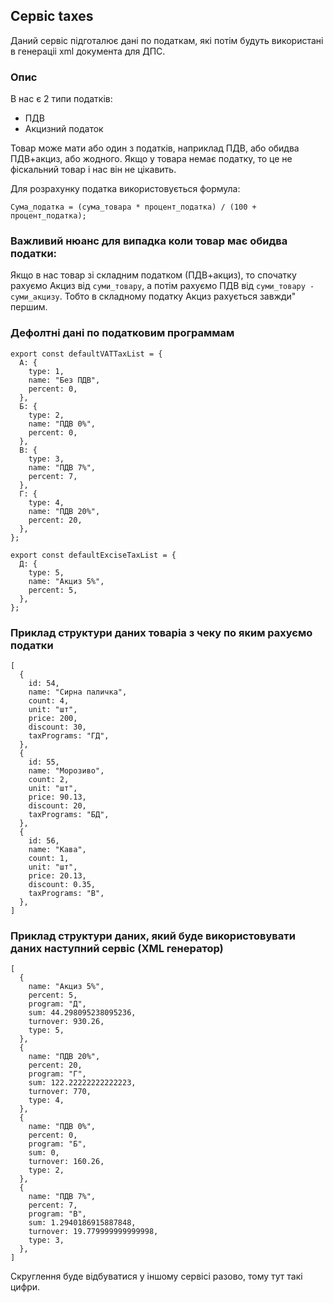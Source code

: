## Сервіс taxes 
Даний сервіс підготалює дані по податкам, які потім будуть використані в генераціі 
xml документа для ДПС.

### Опис
В нас є 2 типи податків:
- ПДВ
- Акцизний податок

Товар може мати або один з податків, наприклад ПДВ, або обидва ПДВ+акциз, або жодного.
Якщо у товара немає податку, то це не фіскальний товар і нас він не цікавить.

Для розрахунку податка використовується формула:
```
Сума_податка = (сума_товара * процент_податка) / (100 + процент_податка);
```

### Важливий нюанс для випадка коли товар має обидва податки:
Якщо в нас товар зі складним податком (ПДВ+акциз), то спочатку рахуємо Акциз від `суми_товару`, 
а потім рахуємо ПДВ від `суми_товару - суми_акцизу`. Тобто в складному податку 
Акциз рахується завжди" першим.


### Дефолтні дані по податковим программам
```
export const defaultVATTaxList = {
  А: {
    type: 1,
    name: "Без ПДВ",
    percent: 0,
  },
  Б: {
    type: 2,
    name: "ПДВ 0%",
    percent: 0,
  },
  В: {
    type: 3,
    name: "ПДВ 7%",
    percent: 7,
  },
  Г: {
    type: 4,
    name: "ПДВ 20%",
    percent: 20,
  },
};

export const defaultExciseTaxList = {
  Д: {
    type: 5,
    name: "Акциз 5%",
    percent: 5,
  },
};

```
### Приклад структури даних товаріа з чеку по яким рахуємо податки
```
[
  {
    id: 54,
    name: "Сирна паличка",
    count: 4,
    unit: "шт",
    price: 200,
    discount: 30,
    taxPrograms: "ГД",
  },
  {
    id: 55,
    name: "Морозиво",
    count: 2,
    unit: "шт",
    price: 90.13,
    discount: 20,
    taxPrograms: "БД",
  },
  {
    id: 56,
    name: "Кава",
    count: 1,
    unit: "шт",
    price: 20.13,
    discount: 0.35,
    taxPrograms: "В",
  },
]
```

### Приклад структури даних, який буде використовувати даних наступний сервіс (XML генератор)
```
[
  {
    name: "Акциз 5%",
    percent: 5,
    program: "Д",
    sum: 44.298095238095236,
    turnover: 930.26,
    type: 5,
  },
  {
    name: "ПДВ 20%",
    percent: 20,
    program: "Г",
    sum: 122.22222222222223,
    turnover: 770,
    type: 4,
  },
  {
    name: "ПДВ 0%",
    percent: 0,
    program: "Б",
    sum: 0,
    turnover: 160.26,
    type: 2,
  },
  {
    name: "ПДВ 7%",
    percent: 7,
    program: "В",
    sum: 1.2940186915887848,
    turnover: 19.779999999999998,
    type: 3,
  },
]
```
Скруглення буде відбуватися у іншому сервісі разово, тому тут такі цифри.
